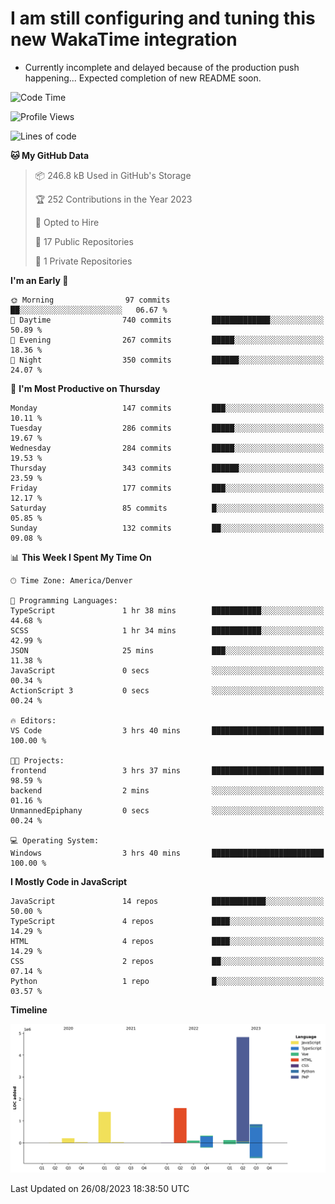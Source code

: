 # I am still configuring and tuning this new WakaTime integration
- Currently incomplete and delayed because of the production push happening... Expected completion of new README soon.
<!--START_SECTION:waka-->
![Code Time](http://img.shields.io/badge/Code%20Time-320%20hrs%2023%20mins-blue)

![Profile Views](http://img.shields.io/badge/Profile%20Views-0-blue)

![Lines of code](https://img.shields.io/badge/From%20Hello%20World%20I%27ve%20Written-9.4%20million%20lines%20of%20code-blue)

**🐱 My GitHub Data** 

> 📦 246.8 kB Used in GitHub's Storage 
 > 
> 🏆 252 Contributions in the Year 2023
 > 
> 💼 Opted to Hire
 > 
> 📜 17 Public Repositories 
 > 
> 🔑 1 Private Repositories 
 > 
**I'm an Early 🐤** 

```text
🌞 Morning                97 commits          ██░░░░░░░░░░░░░░░░░░░░░░░   06.67 % 
🌆 Daytime                740 commits         █████████████░░░░░░░░░░░░   50.89 % 
🌃 Evening                267 commits         █████░░░░░░░░░░░░░░░░░░░░   18.36 % 
🌙 Night                  350 commits         ██████░░░░░░░░░░░░░░░░░░░   24.07 % 
```
📅 **I'm Most Productive on Thursday** 

```text
Monday                   147 commits         ███░░░░░░░░░░░░░░░░░░░░░░   10.11 % 
Tuesday                  286 commits         █████░░░░░░░░░░░░░░░░░░░░   19.67 % 
Wednesday                284 commits         █████░░░░░░░░░░░░░░░░░░░░   19.53 % 
Thursday                 343 commits         ██████░░░░░░░░░░░░░░░░░░░   23.59 % 
Friday                   177 commits         ███░░░░░░░░░░░░░░░░░░░░░░   12.17 % 
Saturday                 85 commits          █░░░░░░░░░░░░░░░░░░░░░░░░   05.85 % 
Sunday                   132 commits         ██░░░░░░░░░░░░░░░░░░░░░░░   09.08 % 
```


📊 **This Week I Spent My Time On** 

```text
🕑︎ Time Zone: America/Denver

💬 Programming Languages: 
TypeScript               1 hr 38 mins        ███████████░░░░░░░░░░░░░░   44.68 % 
SCSS                     1 hr 34 mins        ███████████░░░░░░░░░░░░░░   42.99 % 
JSON                     25 mins             ███░░░░░░░░░░░░░░░░░░░░░░   11.38 % 
JavaScript               0 secs              ░░░░░░░░░░░░░░░░░░░░░░░░░   00.34 % 
ActionScript 3           0 secs              ░░░░░░░░░░░░░░░░░░░░░░░░░   00.24 % 

🔥 Editors: 
VS Code                  3 hrs 40 mins       █████████████████████████   100.00 % 

🐱‍💻 Projects: 
frontend                 3 hrs 37 mins       █████████████████████████   98.59 % 
backend                  2 mins              ░░░░░░░░░░░░░░░░░░░░░░░░░   01.16 % 
UnmannedEpiphany         0 secs              ░░░░░░░░░░░░░░░░░░░░░░░░░   00.24 % 

💻 Operating System: 
Windows                  3 hrs 40 mins       █████████████████████████   100.00 % 
```

**I Mostly Code in JavaScript** 

```text
JavaScript               14 repos            ████████████░░░░░░░░░░░░░   50.00 % 
TypeScript               4 repos             ████░░░░░░░░░░░░░░░░░░░░░   14.29 % 
HTML                     4 repos             ████░░░░░░░░░░░░░░░░░░░░░   14.29 % 
CSS                      2 repos             ██░░░░░░░░░░░░░░░░░░░░░░░   07.14 % 
Python                   1 repo              █░░░░░░░░░░░░░░░░░░░░░░░░   03.57 % 
```



**Timeline**

![Lines of Code chart](https://raw.githubusercontent.com/certifiedbice/certifiedbice/main/assets/bar_graph.png)


 Last Updated on 26/08/2023 18:38:50 UTC
<!--END_SECTION:waka-->
